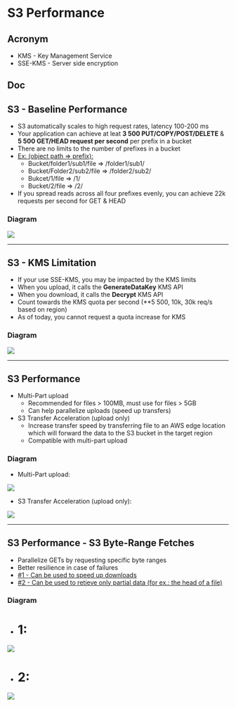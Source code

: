 # S3 Performance

## Acronym
* KMS - Key Management Service
* SSE-KMS - Server side encryption

## Doc

## S3 - Baseline Performance
* S3 automatically scales to high request rates, latency 100-200 ms
* Your application can achieve at leat **3 500 PUT/COPY/POST/DELETE** & **5 500 GET/HEAD request per second** per prefix in a bucket
* There are no limits to the number of prefixes in a bucket
* <ins>Ex: (object path => prefix):</ins>
    * Bucket/folder1/sub1/file => /folder1/sub1/
    * Bucket/Folder2/sub2/file => /folder2/sub2/
    * Bukcet/1/file => /1/
    * Bucket/2/file => /2/
* If you spread reads across all four prefixes evenly, you can achieve 22k requests per second for GET & HEAD
    
### Diagram
[<img src="https://i.imgur.com/cQonKnG.png">](https://i.imgur.com/cQonKnG.png)

---

## S3 - KMS Limitation
* If your use SSE-KMS, you may be impacted by the KMS limits
* When you upload, it calls the **GenerateDataKey** KMS API
* When you download, it calls the **Decrypt** KMS API
* Count towards the KMS quota per second (**5 500, 10k, 30k req/s based on region)
* As of today, you cannot request a quota increase for KMS

### Diagram
[<img src="https://i.imgur.com/YSH3FBf.png">](https://i.imgur.com/YSH3FBf.png)

---

## S3 Performance
* Multi-Part upload
    * Recommended for files > 100MB, must use for files > 5GB
    * Can help parallelize uploads (speed up transfers)
* S3 Transfer Acceleration (upload only)
    * Increase transfer speed by transferring file to an AWS edge location which will forward the data to the S3 bucket 
      in the target region
    * Compatible with multi-part upload
    
### Diagram
* Multi-Part upload:

[<img src="https://i.imgur.com/LWt6eZJ.png">](https://i.imgur.com/LWt6eZJ.png)

* S3 Transfer Acceleration (upload only):

[<img src="https://i.imgur.com/4NJ0UOu.png">](https://i.imgur.com/4NJ0UOu.png)

---

## S3 Performance - S3 Byte-Range Fetches
* Parallelize GETs by requesting specific byte ranges
* Better resilience in case of failures
* <ins>#1 - Can be used to speed up downloads</ins>
* <ins>#2 - Can be used to retieve only partial data (for ex.: the head of a file)

### Diagram
* # 1:

[<img src="https://i.imgur.com/cn6WRAB.png">](https://i.imgur.com/cn6WRAB.png)

* # 2:

[<img src="https://i.imgur.com/lMLqeO3.png">](https://i.imgur.com/lMLqeO3.png)
